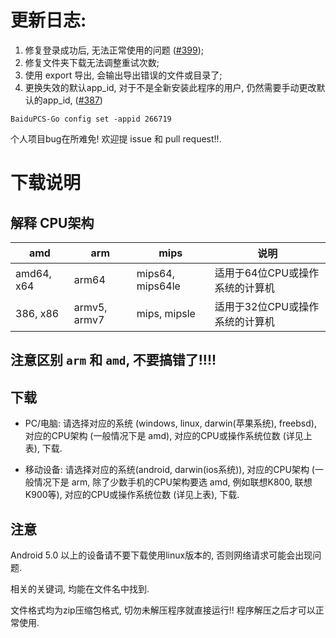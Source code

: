 # 更新日志: 

1. 修复登录成功后, 无法正常使用的问题 ([#399](https://github.com/iikira/BaiduPCS-Go/issues/399));
2. 修复文件夹下载无法调整重试次数;
3. 使用 export 导出, 会输出导出错误的文件或目录了;
4. 更换失效的默认app_id, 对于不是全新安装此程序的用户, 仍然需要手动更改默认的app_id, ([#387](https://github.com/iikira/BaiduPCS-Go/issues/387))

```
BaiduPCS-Go config set -appid 266719
```


个人项目bug在所难免! 欢迎提 issue 和 pull request!!.

# 下载说明

## 解释 CPU架构

|amd|arm| mips| 说明 |
|-----|----------------|------------------|------------------|
|amd64, x64 |arm64   | mips64, mips64le |适用于64位CPU或操作系统的计算机|
|386, x86 |armv5, armv7  | mips, mipsle |适用于32位CPU或操作系统的计算机|

## 注意区别 `arm` 和 `amd`, 不要搞错了!!!!

## 下载

* PC/电脑: 
    请选择对应的系统 (windows, linux, darwin(苹果系统), freebsd), 对应的CPU架构 (一般情况下是 amd), 对应的CPU或操作系统位数 (详见上表), 下载.

* 移动设备: 
    请选择对应的系统(android, darwin(ios系统)), 对应的CPU架构 (一般情况下是 arm, 除了少数手机的CPU架构要选 amd, 例如联想K800, 联想K900等), 对应的CPU或操作系统位数  (详见上表), 下载.

## 注意

Android 5.0 以上的设备请不要下载使用linux版本的, 否则网络请求可能会出现问题.

相关的关键词, 均能在文件名中找到. 

文件格式均为zip压缩包格式, 切勿未解压程序就直接运行!! 程序解压之后才可以正常使用.
